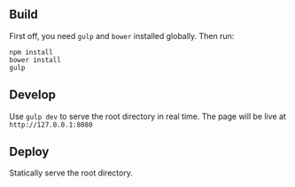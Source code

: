 Build
-----------
First off, you need `gulp` and `bower` installed globally. Then run:
```
npm install
bower install
gulp
```

Develop
-----------
Use `gulp dev` to serve the root directory in real time.
The page will be live at `http://127.0.0.1:8080`


Deploy
-----------
Statically serve the root directory.
